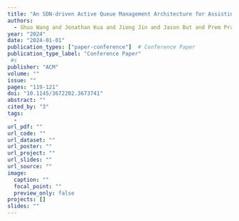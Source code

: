 ```yaml
---
title: "An SDN-driven Active Queue Management Architecture for Assisting Mission-Critical Traffic Flows in Industrial Automation Systems"
authors:
  - Shuo Wang and Jonathan Kua and Jiong Jin and Jason But and Prem Prakash Jayaraman and Suresh Palanisamy
year: "2024"
date: "2024-01-01"
publication_types: ["paper-conference"]  # Conference Paper
publication_type_label: "Conference Paper"
 #s
publisher: "ACM"
volume: ""
issue: ""
pages: "119-121"
doi: "10.1145/3672202.3673741"
abstract: ""
cited_by: "3"
tags:
  - 
url_pdf: ""
url_code: ""
url_dataset: ""
url_poster: ""
url_project: ""
url_slides: ""
url_source: ""
image:
  caption: ""
  focal_point: ""
  preview_only: false
projects: []
slides: ""
---
```


